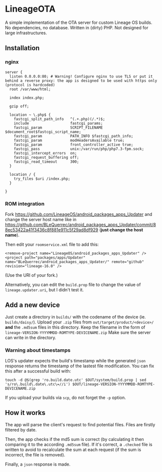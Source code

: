 # LineageOTA

A simple implementation of the OTA server for custom Lineage OS builds. No dependencies, no database. Written in (dirty) PHP. Not designed for large infrastructures.

## Installation

### nginx

```
server {
  listen 0.0.0.0:80; # Warning! Configure nginx to use TLS or put it behind a reverse proxy: the app is designed to be used with https only (protocol is hardcoded)
  root /var/www/html;

  index index.php;

  gzip off;

  location ~ \.php$ {
    fastcgi_split_path_info   ^(.+.php)(/.*)$;
    include                   fastcgi_params;
    fastcgi_param             SCRIPT_FILENAME $document_root$fastcgi_script_name;
    fastcgi_param             PATH_INFO $fastcgi_path_info;
    fastcgi_param             modHeadersAvailable true;
    fastcgi_param             front_controller_active true;
    fastcgi_pass              unix:/var/run/php/php7.3-fpm.sock;
    fastcgi_intercept_errors  on;
    fastcgi_request_buffering off;
    fastcgi_read_timeout      300;
  }

  location / {
    try_files $uri /index.php;
  }

}
```

### ROM integration

Fork https://github.com/LineageOS/android_packages_apps_Updater and change the server host name like in https://github.com/BLeQuerrec/android_packages_apps_Updater/commit/88ec53422a41f3436c8f881e911c5f29ad8df929 (**just change the host name**).

Then edit your `roomservice.xml` file to add this:

```
<remove-project name="LineageOS/android_packages_apps_Updater" />
<project path="packages/apps/Updater" name="BLeQuerrec/android_packages_apps_Updater/" remote="github" revision="lineage-16.0" />
```

(Use the URI of your fork.)

Alternatively, you can edit the `build.prop` file to change the value of `lineage.updater.uri`, but I didn't test it.

## Add a new device

Just create a directory in `builds/` with the codename of the device (ie. `builds/daisy/`). Upload your `.zip` files from `out/target/product/<device>/` **and** the `.md5sum` files in this directory. Keep the filename in the form of `lineage-VERSION-YYYYMMDD-ROMTYPE-DEVICENAME.zip` Make sure the server can write in the directory.

### Warning about timestamps

LOS's updater expects the build's timestamp while the generated `json` response returns the timestamp of the lastest file modification. You can fix this after a successful build with:

`touch -d @$(grep 'ro.build.date.utc' $OUT/system/build.prop | sed 's/ro\.build\.date\.utc\=//i') $OUT/lineage-VERSION-YYYYMMDD-ROMTYPE-DEVICENAME.zip`

If you upload your builds via `scp`, do not forget the `-p` option.

## How it works

The app will parse the client's request to find potential files. Files are firstly filtered by date.

Then, the app checks if the md5 sum is correct (by calculating it then comparing it to the according `.md5sum` file). If it's correct, a `.checked` file is written to avoid to recalculate the sum at each request (if the sum is incorrect, the file is removed).

Finally, a `json` response is made.
